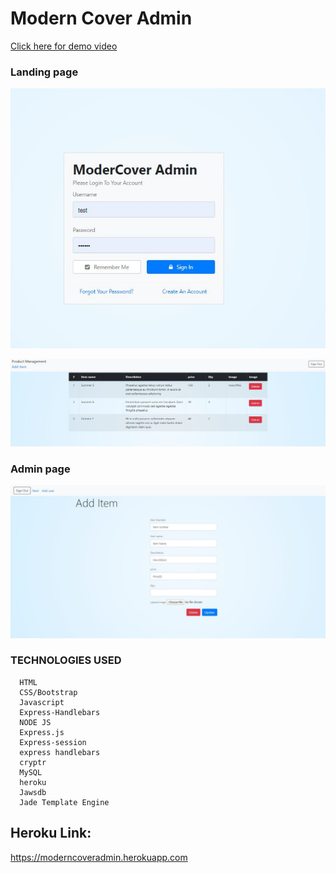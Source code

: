 # Modern Cover Admin


[ Click here for demo video ](https://drive.google.com/file/d/12TSMw5dhfOEjggjUC8_PIK_fHdaz7A0U/view)

### Landing page
    
   ![Alt Text](https://github.com/etabdi/Moderncover_admin/blob/master/app/public/img/main.JPG)
    
    
    
   ![Alt Text](https://github.com/etabdi/Moderncover_admin/blob/master/app/public/img/product_manager.JPG)

### Admin  page

  ![Alt Text](https://github.com/etabdi/Moderncover_admin/blob/master/app/public/img/add_item.JPG)
   
     




 ### TECHNOLOGIES USED

      HTML
      CSS/Bootstrap
      Javascript
      Express-Handlebars
      NODE JS   
      Express.js
      Express-session
      express handlebars
      cryptr 
      MySQL 
      heroku
      Jawsdb
      Jade Template Engine
    
## Heroku Link:
https://moderncoveradmin.herokuapp.com
